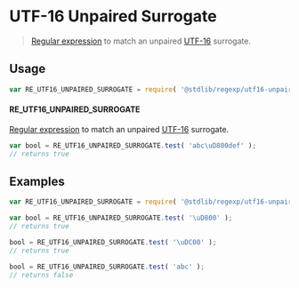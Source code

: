 # UTF-16 Unpaired Surrogate

> [Regular expression][mdn-regexp] to match an unpaired [UTF-16][utf-16] surrogate.


<section class="usage">

## Usage

<!-- eslint-disable id-length -->

``` javascript
var RE_UTF16_UNPAIRED_SURROGATE = require( '@stdlib/regexp/utf16-unpaired-surrogate' );
```

#### RE_UTF16_UNPAIRED_SURROGATE

[Regular expression][mdn-regexp] to match an unpaired [UTF-16][utf-16] surrogate. 

``` javascript
var bool = RE_UTF16_UNPAIRED_SURROGATE.test( 'abc\uD800def' );
// returns true
```

</section>

<!-- /.usage -->


<section class="examples">

## Examples

<!-- eslint-disable id-length -->

``` javascript
var RE_UTF16_UNPAIRED_SURROGATE = require( '@stdlib/regexp/utf16-unpaired-surrogate' );

var bool = RE_UTF16_UNPAIRED_SURROGATE.test( '\uD800' );
// returns true

bool = RE_UTF16_UNPAIRED_SURROGATE.test( '\uDC00' );
// returns true

bool = RE_UTF16_UNPAIRED_SURROGATE.test( 'abc' );
// returns false
```

</section>

<!-- /.examples -->


<section class="links">

[mdn-regexp]: https://developer.mozilla.org/en-US/docs/Web/JavaScript/Guide/Regular_Expressions
[utf-16]: https://en.wikipedia.org/wiki/UTF-16

</section>

<!-- /.links -->
